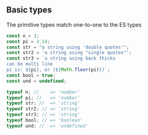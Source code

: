 ## Basic types

The primitive types match one-to-one to the ES types

```javascript
const n = 3;
const pi = 3.14;
const str = "a string using 'double quotes'";
const str2 = 'a string using "single quotes"';
const str3 = `a string using back thicks
can be multi line
pi is: ${pi}, or (${Math.floor(pi)})`;
const bool = true;
const und = undefined;
```

```javascript
typeof n; //    => 'number'
typeof pi; //   => 'number'
typeof str; //  => 'string'
typeof str2; // => 'string'
typeof str3; // => 'string'
typeof bool; // => 'boolean'
typeof und; //  => 'undefined'
```
<!-- .element class="fragment" data-fragment-index="1"-->
